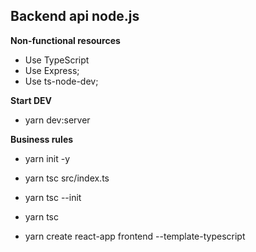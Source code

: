 Backend api node.js
--------


**Non-functional resources**
- Use TypeScript
- Use Express;
- Use ts-node-dev;

**Start DEV**
- yarn dev:server

**Business rules**
- yarn init -y
- yarn tsc src/index.ts

- yarn tsc --init
- yarn tsc 

- yarn create react-app frontend --template-typescript